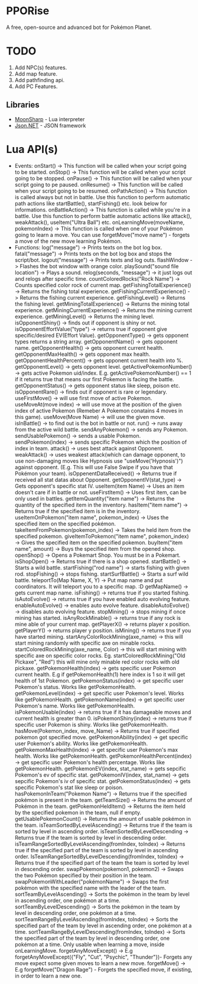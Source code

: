 # PPORise
A free, open-source and advanced bot for Pokémon Planet.

# TODO
1) Add NPC(s) features.
2) Add map feature.
3) Add pathfinding api.
4) Add PC Features.


## Libraries

* [MoonSharp](http://www.moonsharp.org/) - Lua interpreter
* [Json.NET](http://www.newtonsoft.com/json) - JSON framework

# Lua API(s)
* Events:
onStart() -> This function will be called when your script going to be started.
onStop() -> This function will be called when your script going to be stopped.
onPause() -> This function will be called when your script going to pe paused.
onResume() -> This function will be called when your script going to be resumed.
onPathAction() -> This function is called always but not in battle. Use this function 
to perform automatic path actions like startBattle(), startFishing() etc. look below for informations.
onBattleAction() -> This function is called while you're in a battle. Use this function to perform
battle automatic actions like attack(), weakAttack(), useItem("Ultra Ball") etc.
onLearningMove(moveName, pokemonIndex) -> This function is called when one of your Pokémon
going to learn a move. You can use forgetMove("move name") - forgets a move of the new move learning
Pokémon.
* Functions:
log("message") -> Prints texts on the bot log box.
fatal("message") -> Prints texts on the bot log box and stops the script/bot.
logout("message") -> Prints texts and log outs.
flashWindow -> Flashes the bot window with orange color.
playSound("sound file location") -> Plays a sound.
relog(seconds, "message") -> it just logs out and relogs after specific time.
countColoredRocks("Rock Name") -> Counts specified color rock of current map.
getFishingTotalExperience() -> Returns the fishing total experience.
getFishingCurrentExperience() -> Returns the fishing current experience.
getFishingLevel() -> Returns the fishing level.
getMiningTotalExperience() -> Returns the mining total experience.
getMiningCurrentExperience() -> Returns the mining current experience.
getMiningLevel() -> Returns the mining level.
isOpponentShiny() -> finds out if opponent is shiny or not.
isOpponentEffortValue("type") -> returns true if opponent give specific/desired EV(Effort Value).
getOpponentType() -> gets opponent types returns a string array.
getOpponentName() -> gets opponent name.
getOpponentHealth() -> gets opponent current health.
getOpponentMaxHealth() -> gets opponent max health.
getOpponentHealthPercent() -> gets opponent current health into %.
getOpponentLevel() -> gets opponent level.
getActivePokemonNumber() -> gets active Pokemon uid/index. 
E.g. getActivePokemonNumber() == 1 if it returns true that means our first Pokemon is facing the battle.
getOpponentStatus() -> gets opponent status like sleep, poison etc.
isOpponentRare() -> finds out if opponent is rare or legendary.
useFirstMove() -> will use first move of active Pokemon.
useMoveAt(move index) -> will use move at the position of the given index of active Pokemon (Remeber A Pokemon conatains 4 moves in this game).
useMove(Move Name) -> will use the given move.
isInBattle() -> to find out is the bot in battle or not.
run() -> runs away from the active wild battle.
sendAnyPokemon() -> sends any Pokemon.
sendUsablePokemon() -> sends a usable Pokemon.
sendPokemon(index) -> sends specific Pokemon which the position of index in team.
attack() -> uses best attack against Opponent.
weakAttack() -> uses weakest attack(which can damage opponent, to use non-damaging moves like Hypnosis use "useMove('Hypnosis')") against opponent. (E.g. This will use False Swipe if you have that Pokémon your team).
isOppenentDataReceived() -> Returns true if received all stat datas about Opponent.
getOpponentIV(stat_type) -> Gets opponent's specific stat IV.
useItem(item Name) -> Uses an item doesn't care if in battle or not.
useFirstItem() -> Uses first item, can be only used in battles.
getItemQuantity("item name") -> Returns the quantity of the specified item in the inventory.
hasItem("item name") -> Returns true if the specified item is in the inventory.
useItemOnPokemon("item name", pokemon_index) -> Uses the specified item on the specified pokémon.
takeItemFromPokemon(pokemon_index) -> Takes the held item from the specified pokemon.
giveItemToPokemon("item name", pokemon_index) -> Gives the specified item on the specified pokemon.
buyItem("item name", amount) -> Buys the specified item from the opened shop.
openShop() -> Opens a Pokemart Shop. You must be in a Pokemart.
isShopOpen() -> Returns true if there is a shop opened.
startBattle() -> Starts a wild battle.
startFishing("rod name") -> starts fishing with given rod.
stopFishing() -> stops fishing.
startSurfBattle() -> Starts a surf wild battle.
teleportTo(Map Name, X, Y) -> Put map name and put coordinators. It will teleport you to a specific map. :D
getMapName() -> gets current map name.
isFishing() -> returns true if you started fishing.
isAutoEvolve() -> returns true if you have enabled auto evolving feature.
enableAutoEvolve() -> enables auto evolve feature.
disableAutoEvolve() -> disables auto evolving feature.
stopMining() -> stops mining if once mining has started.
isAnyRockMinable() -> returns true if any rock is mine able of your current map.
getPlayerX() -> returns player x position.
getPlayerY() -> returns player y position.
isMining() -> returns true if you have started mining.
startAnyColorRockMining(axe_name) -> this will start mining randomly with specific axe on minable rocks.
startColoredRockMining(axe_name, Color) -> this will start mining with specific axe on specific color rocks.
Eg. startColoredRockMining("Old Pickaxe", "Red") this will mine only minable red color rocks with old pickaxe.
getPokemonHealth(index) -> gets specific user Pokemon current health. E.g if getPokemonHealth(1) here index is 1 so it will get health of 1st Pokemon.
getPokemonStatus(index) -> get specific user Pokemon's status. Works like getPokemonHealth.
getPokemonLevel(index) -> get specific user Pokemon's level. Works like getPokemonHealth.
getPokemonName(index) -> get specific user Pokemon's name. Works like getPokemonHealth.
isPokemonUsable(index) -> returns true if it has damageable moves and current health is greater than 0.
isPokemonShiny(index) -> returns true if specific user Pokemon is shiny. Works like getPokemonHealth.
hasMove(Pokemon_index, move_Name) -> Returns true if specified pokemon got specified move.
getPokemonAbility(index) -> get specific user Pokemon's ability. Works like getPokemonHealth.
getPokemonMaxHealth(index) -> get specific user Pokemon's max health. Works like getPokemonHealth.
getPokemonHealthPercent(index) -> get specific user Pokemon's health percentage. Works like getPokemonHealth.
getPokemonEV(index, stat_name) -> gets sepcific Pokemon's ev of specific stat.
getPokemonIV(index, stat_name) -> gets sepcific Pokemon's iv of specific stat.
getPokemonStatus(index) -> gets specific Pokemon's stat like sleep or poison.
hasPokemonInTeam("Pokemon Name") -> Returns true if the specified pokémon is present in the team.
getTeamSize() -> Returns the amount of Pokémon in the team.
getPokemonHeldItem() -> Returns the item held by the specified pokemon in the team, null if empty.
getUsablePokemonCount() -> Returns the amount of usable pokémon in the team.
isTeamSortedByLevelAscending() -> Returns true if the team is sorted by level in ascending order.
isTeamSortedByLevelDescending -> Returns true if the team is sorted by level in descending order.
isTeamRangeSortedByLevelAscending(fromIndex, toIndex) -> Returns true if the specified part of the team is sorted by level in ascending order.
IsTeamRangeSortedByLevelDescending(fromIndex, toIndex) -> Returns true if the specified part of the team the team is sorted by level in descending order.
swapPokemon(pokemon1, pokemon2) -> Swaps the two Pokémon specified by their position in the team.
swapPokemonWithLeader("pokémonName") -> Swaps the first pokémon with the specified name with the leader of the team.
sortTeamByLevelAscending() -> Sorts the pokémon in the team by level in ascending order, one pokémon at a time.
sortTeamByLevelDescending() -> Sorts the pokémon in the team by level in descending order, one pokémon at a time.
sortTeamRangeByLevelAscending(fromIndex, toIndex) -> Sorts the specified part of the team by level in ascending order, one pokémon at a time.
sortTeamRangeByLevelDescending(fromIndex, toIndex) -> Sorts the specified part of the team by level in descending order, one pokémon at a time.
Only usable when learning a move, inside onLearningMove.
forgetAnyMoveExcept() -> E.g forgetAnyMoveExcept({"Fly", "Cut", "Psychic", "Thunder"})- Forgets any move expect some given moves to learn a new move.
forgetMove() -> E.g forgetMove("Dragon Rage") - Forgets the specified move, if existing, in order to learn a new one.
